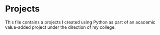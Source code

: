 # Projects
This file contains a projects I created using Python as part of an academic value-added project under the direction of my college.
